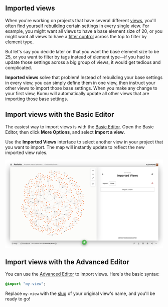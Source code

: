 ## Imported views

When you're working on projects that have several different [views](/guides/views.md), you'll often find yourself rebuilding certain settings in every single view. For example, you might want all views to have a base element size of 20, or you might want all views to have a [filter control](/guides/controls.md) across the top to filter by element type.

But let's say you decide later on that you want the base element size to be 25, or you want to filter by tags instead of element type—if you had to update those settings across a big group of views, it would get tedious and complicated.

**Imported views** solve that problem! Instead of rebuilding your base settings in every view, you can simply define them in one view, then instruct your other views to import those base settings. When you make any change to your first view, Kumu will automatically update all other views that are importing those base settings.


## Import views with the Basic Editor

The easiest way to import views is with the [Basic Editor](/overview/view-editors.md#basic-editor). Open the Basic Editor, then click **More Options**, and select **Import a view**.

Use the **Imported Views** interface to select another view in your project that you want to import. The map will instantly update to reflect the new imported view rules.

![](/images/imported-views-ui.png)


## Import views with the Advanced Editor

You can use the [Advanced Editor](/overview/view-editors.md#advanced-editor) to import views. Here's the basic syntax:

```scss
@import "my-view";
```

Replace `my-view` with the [slug](/guides/slugs.md) of your original view's name, and you'll be ready to go!


